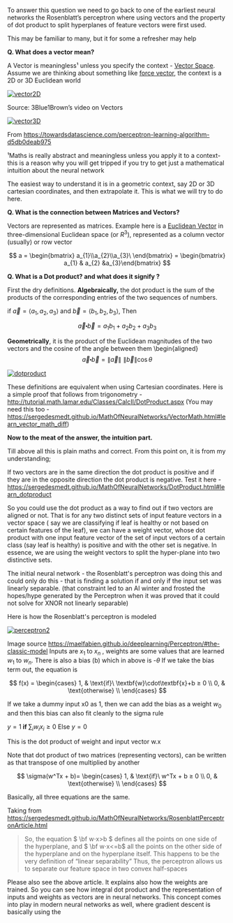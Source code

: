 To answer this question we need to go back to one of the earliest neural networks the Rosenblatt’s perceptron where using vectors and the property of dot product to split hyperplanes of feature vectors were first used.

This may be familiar to many, but it for some a refresher may help

**Q. What does a vector mean?**

A Vector is meaningless¹ unless you specify the context - [Vector Space][1]. Assume we are thinking about something like [force vector][2], the context is a 2D or 3D Euclidean world

[![vector2D][3]][3]

Source: 3Blue1Brown’s video on Vectors

[![vector3D][4]][4]

From https://towardsdatascience.com/perceptron-learning-algorithm-d5db0deab975

¹Maths is really abstract and meaningless unless you apply it to a context- this is a reason why you will get tripped if you try to get just a mathematical intuition about the neural network

The easiest way to understand it is in a geometric context, say 2D or 3D cartesian coordinates, and then extrapolate it. This is what we will try to do here.

**Q. What is the connection between Matrices and Vectors?**

 Vectors are represented as matrices. Example here is a [Euclidean Vector][5] in three-dimensional Euclidean space (or $R^{3}$), represented as a column vector (usually) or row vector

$$
a = \begin{bmatrix}
a_{1}\\a_{2}\\a_{3}\ 
\end{bmatrix} = \begin{bmatrix} a_{1} & a_{2} &a_{3}\end{bmatrix}
$$

**Q. What is a Dot product? and what does it signify ?**

First the dry definitions.
**Algebraically,** the dot product is the sum of the products of the corresponding entries of the two sequences of numbers.

if $\vec a = \left\langle {{a_1},{a_2},{a_3}} \right\rangle$ and $\vec b = \left\langle {{b_1},{b_2},{b_3}} \right\rangle$, Then

$$
\vec a\centerdot \vec b = {a_1}{b_1} + {a_2}{b_2} + {a_3}{b_3}
$$

**Geometrically**, it is the product of the Euclidean magnitudes of the two vectors and the cosine of the angle between them
\begin{aligned}
$$
 \vec a\centerdot \vec b = \left\| {\vec a} \right\|\,\,\left\| {\vec b} \right\|\cos \theta 
$$

[![dotproduct][6]][6]

These definitions are equivalent when using Cartesian coordinates.
Here is a simple proof that follows from trigonometry -
http://tutorial.math.lamar.edu/Classes/CalcII/DotProduct.aspx
(You may need this too -https://sergedesmedt.github.io/MathOfNeuralNetworks/VectorMath.html#learn_vector_math_diff)

**Now to the meat of the answer, the intuition part.**

Till above all this is plain maths and correct. From this point on, it is from my understanding; 

If two vectors are in the same direction the dot product is positive and if they are in the opposite direction the dot product is negative.
Test it here -
https://sergedesmedt.github.io/MathOfNeuralNetworks/DotProduct.html#learn_dotproduct

So you could use the dot product as a way to find out if two vectors are aligned or not. That is for any two distinct sets of input feature vectors in a vector space ( say we are classifying if leaf is healthy or not based on certain features of the leaf), we can have a weight vector, whose dot product with one input feature vector of the set of input vectors of a certain class (say leaf is healthy) is positive and with the other set is negative. In essence, we are using the weight vectors to split the hyper-plane into two distinctive sets.

The initial neural network - the Rosenblatt's perceptron was doing this and could only do this - that is finding a solution if and only if the input set was linearly separable. (that constraint led to an AI winter and frosted the hopes/hype generated by the Perceptron when it was proved that it could not solve for XNOR not linearly separable)

Here is how the Rosenblatt's perceptron is modeled

  [![perceptron2][7]][7]

Image source https://maelfabien.github.io/deeplearning/Perceptron/#the-classic-model
Inputs are $x_1$ to $x_n$ , weights are some values that are learned $w_1$ to $w_n$. There is also a bias (b)  which in above is  -$\theta$
If we take the bias term out, the equation is 

$$
f(x) =
\begin{cases}
1, & \text{if}\ \textbf{w}\cdot\textbf{x}+b ≥ 0 \\
0, & \text{otherwise} \\
\end{cases}
$$

If we take a dummy input x0 as 1, then  we can add the bias as a weight $w_0$ and then this bias can also fit cleanly to the sigma rule

$y = 1  \textbf{ if } \sum_i w_i x_i ≥ 0 \text{  Else } y=0$

This is the dot product of weight and input vector w.x

Note that dot product of two matrices (representing vectors), can be written as that transpose of one multiplied by another 

$$
\sigma(w^Tx + b)=
\begin{cases}
1, & \text{if}\ w^Tx + b ≥ 0 \\
0, & \text{otherwise} \\
\end{cases}
$$

Basically, all three equations are the same.

Taking from https://sergedesmedt.github.io/MathOfNeuralNetworks/RosenblattPerceptronArticle.html

> So, the equation $ \bf w⋅x>b $   defines all the points on one side of
> the hyperplane, and $ \bf w⋅x<=b$  all the points on the other side of
> the hyperplane and on the hyperplane itself. This happens to be the
> very definition of “linear separability” Thus, the perceptron allows
> us to separate our feature space in two convex half-spaces

Please also see the above article. It explains also how the weights are trained. So you can see how integral dot product and the representation of inputs and weights as vectors are in neural networks. This concept comes into play in modern neural networks as well, where gradient descent is basically using the 


  [1]: https://en.wikipedia.org/wiki/Vector_space
  [2]: http://www.mathcentre.ac.uk/resources/uploaded/mc-web-mech1-5-2009.pdf
  [3]: https://i.stack.imgur.com/Q1rBUm.png
  [4]: https://i.stack.imgur.com/t0plRm.png
  [5]: https://en.wikipedia.org/wiki/Euclidean_vector
  [6]: https://i.stack.imgur.com/kO3ym.png
  [7]: https://i.stack.imgur.com/Nw2Ls.png
